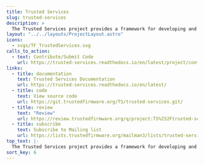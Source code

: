 ```yaml
---
title: Trusted Services
slug: trusted-services
description: >
  The Trusted Services project provides a framework for developing and deploying device Root Of Trust (RoT) services across a range of secure processing environments such as those provided by OP-TEE and Hafnium.
layout: "../../layouts/ProjectLayout.astro"
icons:
  - svgs/TF_TrustedServices.svg
calls_to_action:
  - text: Contribute/Submit Code
    url: https://trusted-services.readthedocs.io/en/latest/project/contributing.html
links:
  - title: documentation
    text: Trusted Services Documentation
    url: https://trusted-services.readthedocs.io/en/latest/
  - title: code
    text: View source code
    url: https://git.trustedfirmware.org/TS/trusted-services.git/
  - title: review
    text: "Review"
    url: https://review.trustedfirmware.org/q/project:TS%252Ftrusted-services
  - title: subscribe
    text: Subscribe to Mailing list
    url: https://lists.trustedfirmware.org/mailman3/lists/trusted-services.lists.trustedfirmware.org/
top_text: |-
  The Trusted Services project provides a framework for developing and deploying device Root Of Trust (RoT) services across a range of secure processing environments such as those provided by OP-TEE and Hafnium.
sort_key: 6
---
```

